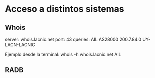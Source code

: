 # Acceso a distintos sistemas

## Whois
server: whois.lacnic.net
port: 43
queries: 
	AIL
	AS28000
	200.7.84.0
	UY-LACN-LACNIC
	
Ejemplo desde la terminal: whois -h whois.lacnic.net AIL
	
## RADB

